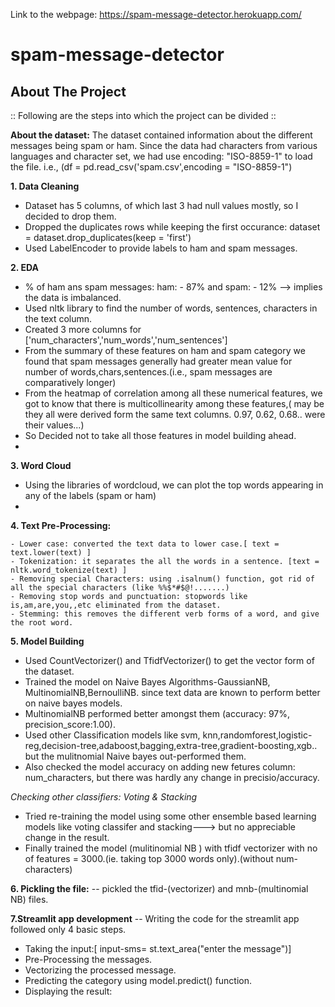 Link to the webpage: https://spam-message-detector.herokuapp.com/
# spam-message-detector
## About The Project
:: Following are the steps into which the project can be divided ::

**About the dataset:**
The dataset contained information about the different messages being spam or ham.
Since the data had characters from various languages and character set, we had use encoding: "ISO-8859-1" to load the file.
i.e., (df = pd.read_csv('spam.csv',encoding = "ISO-8859-1")

**1. Data Cleaning**
- Dataset has 5 columns, of which last 3 had null values mostly, so I decided to drop them.
- Dropped the duplicates rows while keeping the first occurance: dataset = dataset.drop_duplicates(keep = 'first')
- Used LabelEncoder to provide labels to ham and spam messages.
 
**2. EDA**
- % of ham ans spam messages: ham: - 87% and spam: - 12% --> implies the data is imbalanced.
- Used nltk library to find the number of words, sentences, characters in the text column.
- Created 3 more columns for ['num_characters','num_words','num_sentences']
- From the summary of these features on ham and spam category we found that spam messages generally had greater mean value for number of words,chars,sentences.(i.e., spam messages are comparatively longer)
- From the heatmap of correlation among all these numerical features, we got to know that there is multicollinearity among these features,( may be they all were derived form the same text columns. 0.97, 0.62, 0.68.. were their values...)
- So Decided not to take all those features in model building ahead.
- 
**3. Word Cloud**
- Using the libraries of wordcloud, we can plot the top words appearing in any of the labels (spam or ham)
- 
**4. Text Pre-Processing:**

    - Lower case: converted the text data to lower case.[ text = text.lower(text) ]
    - Tokenization: it separates the all the words in a sentence. [text = nltk.word_tokenize(text) ]
    - Removing special Characters: using .isalnum() function, got rid of all the special characters (like %%$*#$@!.......)
    - Removing stop words and punctuation: stopwords like is,am,are,you,,etc eliminated from the dataset.
    - Stemming: this removes the different verb forms of a word, and give the root word.

**5. Model Building**
- Used CountVectorizer() and TfidfVectorizer() to get the vector form of the dataset.
- Trained the model on Naive Bayes Algorithms-GaussianNB, MultinomialNB,BernoulliNB. since text data are known to perform better on naive bayes models.
- MultinomialNB performed better amongst them (accuracy: 97%, precision_score:1.00).
- Used other Classification models like svm, knn,randomforest,logistic-reg,decision-tree,adaboost,bagging,extra-tree,gradient-boosting,xgb.. but the mulitnomial Naive bayes out-performed them.
- Also checked the model accuracy on adding new fetures column: num_characters, but there was hardly any change in precisio/accuracy.

_Checking other classifiers: Voting & Stacking_

- Tried re-training the model using some other ensemble based learning models like voting classifer and stacking---> but no appreciable change in the result.
- Finally trained the model (mulitinomial NB ) with tfidf vectorizer with no of features = 3000.(ie. taking top 3000 words only).(without num-characters)


**6. Pickling the file:**
-- pickled the tfid-(vectorizer) and mnb-(multinomial NB) files.

**7.Streamlit app development**
-- Writing the code for the streamlit app followed only 4 basic steps.
   -  Taking the input:[ input-sms= st.text_area("enter the message")]
   -  Pre-Processing the messages.
   -  Vectorizing the processed message.
   -  Predicting the category using model.predict() function.
   -  Displaying the result: 
